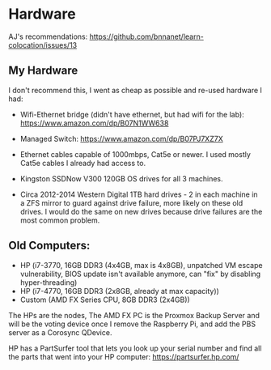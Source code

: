 # Hardware

AJ's recommendations: https://github.com/bnnanet/learn-colocation/issues/13

## My Hardware

I don't recommend this, I went as cheap as possible and re-used hardware I had:

- Wifi-Ethernet bridge (didn't have ethernet, but had wifi for the lab): https://www.amazon.com/dp/B07N1WW638
- Managed Switch: https://www.amazon.com/dp/B07PJ7XZ7X

- Ethernet cables capable of 1000mbps, Cat5e or newer. I used mostly Cat5e cables I already had access to.

- Kingston SSDNow V300 120GB OS drives for all 3 machines.

- Circa 2012-2014 Western Digital 1TB hard drives - 2 in each machine in a ZFS mirror to guard against drive failure, more likely on these old drives. I would do the same on new drives because drive failures are the most common problem.

## Old Computers:

- HP (i7-3770, 16GB DDR3 (4x4GB, max is 4x8GB), unpatched VM escape vulnerability, BIOS update isn't available anymore, can "fix" by disabling hyper-threading)
- HP (i7-4770, 16GB DDR3 (2x8GB, already at max capacity))
- Custom (AMD FX Series CPU, 8GB DDR3 (2x4GB))

The HPs are the nodes, The AMD FX PC is the Proxmox Backup Server and will be the voting device once I remove the Raspberry Pi, and add the PBS server as a Corosync QDevice.

HP has a PartSurfer tool that lets you look up your serial number and find all the parts that went into your HP computer: https://partsurfer.hp.com/
